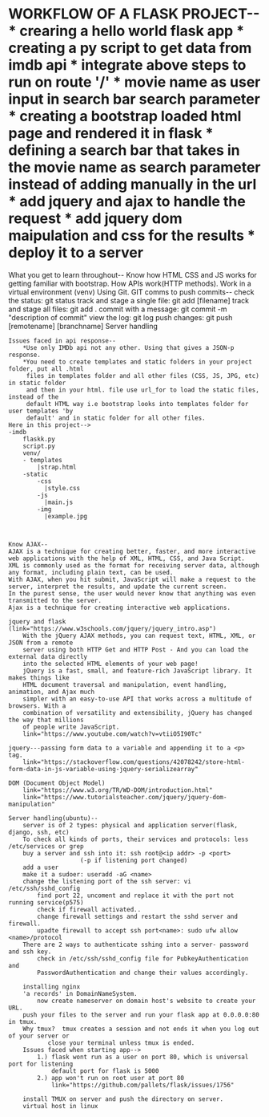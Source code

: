 WORKFLOW OF A FLASK PROJECT--
	* crearing a hello world flask app
	* creating a py script to get data from imdb api
	* integrate above steps to run on route '/'
	* movie name as user input in search bar search parameter
	* creating a bootstrap loaded html page and rendered it in flask
	* defining a search bar that takes in the movie name as search parameter instead of
	  adding manually in the url
	* add jquery and ajax to handle the request
	* add jquery dom maipulation and css for the results
	* deploy it to a server
=============================================================================
What you get to learn throughout--
    Know how HTML CSS and JS works for getting familiar with bootstrap.
    How APIs work(HTTP methods).
    Work in a virtual environment (venv)
    Using Git.
        GIT comms to push commits--
        check the status: git status
        track and stage a single file: git add [filename]
        track and stage all files: git add .
        commit with a message: git commit -m "description of commit"
        view the log: git log
        push changes: git push [remotename] [branchname]
    Server handling

    Issues faced in api response--
        *Use only IMDb api not any other. Using that gives a JSON-p response.
        *You need to create templates and static folders in your project folder, put all .html
         files in templates folder and all other files (CSS, JS, JPG, etc) in static folder
         and then in your html. file use url_for to load the static files, instead of the
         default HTML way i.e bootstrap looks into templates folder for user templates 'by
         default' and in static folder for all other files.
    Here in this project-->
    -imdb
        flaskk.py
        script.py
        venv/
        - templates
            |strap.html
        -static
            -css
              |style.css
            -js
              |main.js
            -img
              |example.jpg



    Know AJAX--
    AJAX is a technique for creating better, faster, and more interactive web applications with the help of XML, HTML, CSS, and Java Script.
    XML is commonly used as the format for receiving server data, although any format, including plain text, can be used.
    With AJAX, when you hit submit, JavaScript will make a request to the server, interpret the results, and update the current screen.
    In the purest sense, the user would never know that anything was even transmitted to the server.
    Ajax is a technique for creating interactive web applications.

    jquery and flask (link="https://www.w3schools.com/jquery/jquery_intro.asp")
        With the jQuery AJAX methods, you can request text, HTML, XML, or JSON from a remote
        server using both HTTP Get and HTTP Post - And you can load the external data directly
        into the selected HTML elements of your web page!
        jQuery is a fast, small, and feature-rich JavaScript library. It makes things like
        HTML document traversal and manipulation, event handling, animation, and Ajax much
        simpler with an easy-to-use API that works across a multitude of browsers. With a
        combination of versatility and extensibility, jQuery has changed the way that millions
        of people write JavaScript.
        link="https://www.youtube.com/watch?v=vtiiO5I90Tc"

    jquery---passing form data to a variable and appending it to a <p> tag.
        link="https://stackoverflow.com/questions/42078242/store-html-form-data-in-js-variable-using-jquery-serializearray"

    DOM (Document Object Model)
        link="https://www.w3.org/TR/WD-DOM/introduction.html"
        link="https://www.tutorialsteacher.com/jquery/jquery-dom-manipulation"

    Server handling(ubuntu)--
        server is of 2 types: physical and application server(flask, django, ssh, etc)
        To check all kinds of ports, their services and protocols: less /etc/services or grep
        buy a server and ssh into it: ssh root@<ip addr> -p <port>
                        (-p if listening port changed)
        add a user
        make it a sudoer: useradd -aG <name>
        change the listening port of the ssh server: vi /etc/ssh/sshd_config
            find port 22, uncoment and replace it with the port not running service(p575)
            check if firewall activated..
            change firewall settings and restart the sshd server and firewall.
            upadte firewall to accept ssh port<name>: sudo ufw allow <name>/protocol
        There are 2 ways to authenticate sshing into a server- password and ssh key.
            check in /etc/ssh/sshd_config file for PubkeyAuthentication and
            PasswordAuthentication and change their values accordingly.

        installing nginx
        'a records' in DomainNameSystem.
            now create nameserver on domain host's website to create your URL.
        push your files to the server and run your flask app at 0.0.0.0:80 in tmux.
        Why tmux?  tmux creates a session and not ends it when you log out of your server or
               close your terminal unless tmux is ended.
        Issues faced when starting app-->
            1.) flask wont run as a user on port 80, which is universal port for listening
                default port for flask is 5000
            2.) app won't run on root user at port 80
                link="https://github.com/pallets/flask/issues/1756"

        install TMUX on server and push the directory on server.
        virtual host in linux